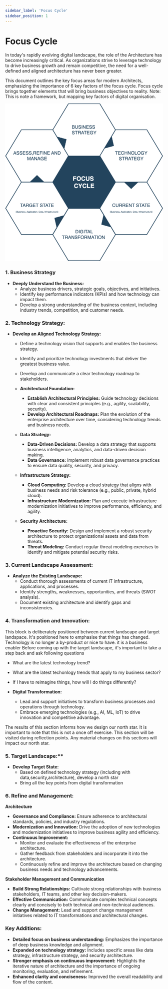 ```yaml
---
sidebar_label: 'Focus Cycle'
sidebar_position: 1
---
```


# Focus Cycle

In today's rapidly evolving digital landscape, the role of the Architecture has become increasingly critical. As organizations strive to leverage technology to drive business growth and remain competitive, the need for a well-defined and aligned architecture has never been greater.

This document outlines the key focus areas for modern Architects, emphasizing the importance of 6 key factors of the focus cycle.
Focus cycle brings together elements that will bring business objectives to reality. Note: This is note a framework, but mapping key factors of digital organisation. 

![Sidecar](../../docs/design/img/focuscycle.png)

### 1. Business Strategy

* **Deeply Understand the Business:**
    * Analyze business drivers, strategic goals, objectives, and initiatives.
    * Identify key performance indicators (KPIs) and how technology can impact them.
    * Develop a strong understanding of the business context, including industry trends, competition, and customer needs.

### 2. Technology Strategy:

* **Develop an Aligned Technology Strategy:**
    * Define a technology vision that supports and enables the business strategy.
    * Identify and prioritize technology investments that deliver the greatest business value.
    * Develop and communicate a clear technology roadmap to stakeholders.

    * **Architectural Foundation:**
        * **Establish Architectural Principles:** Guide technology decisions with clear and consistent principles (e.g., agility, scalability, security).
        * **Develop Architectural Roadmaps:** Plan the evolution of the enterprise architecture over time, considering technology trends and business needs.

    * **Data Strategy:**
        * **Data-Driven Decisions:** Develop a data strategy that supports business intelligence, analytics, and data-driven decision making.
        * **Data Governance:** Implement robust data governance practices to ensure data quality, security, and privacy.

    * **Infrastructure Strategy:**
        * **Cloud Computing:** Develop a cloud strategy that aligns with business needs and risk tolerance (e.g., public, private, hybrid cloud).
        * **Infrastructure Modernization:** Plan and execute infrastructure modernization initiatives to improve performance, efficiency, and agility.

    * **Security Architecture:**
        * **Proactive Security:** Design and implement a robust security architecture to protect organizational assets and data from threats.
        * **Threat Modeling:** Conduct regular threat modeling exercises to identify and mitigate potential security risks.

### 3. Current Landscape Assessment:

* **Analyze the Existing Landscape:** 
    * Conduct thorough assessments of current IT infrastructure, applications, and processes.
    * Identify strengths, weaknesses, opportunities, and threats (SWOT analysis).
    * Document existing architecture and identify gaps and inconsistencies.

### 4. Transformation and Innovation:
This block is deliberately positioned between current landscape and target landspace. It's positioned here to emphasise that things has changed. Technology is no longer a by-product or nice to have. it is a business enabler Before coming up with the target landscape, it's important to take a step back and ask following questions
*   What are the latest technology trend?
*   What are the latest techonlogy trends that apply to my business sector?
*   If I have to reimagine things, how will I do things differently?


* **Digital Transformation:** 
    * Lead and support initiatives to transform business processes and operations through technology.
    * Embrace emerging technologies (e.g., AI, ML, IoT) to drive innovation and competitive advantage.

The results of this section informs how we design our north star. It is important to note that this is not a once off exercise. This section will be visited during reflection points. Any material changes on this sections will impact our north star.

### 5. Target Landscape:**

* **Develop Target State:** 
    * Based on defined technology strategy (including with data,security,architecture), develop a north star
    * Bring all the key points from  digital transformation 

### 6. Refine and Management:
**Architecture**

* **Governance and Compliance:** Ensure adherence to architectural standards, policies, and industry regulations.
* **Modernization and Innovation:** Drive the adoption of new technologies and modernization initiatives to improve business agility and efficiency.
* **Continuous Improvement:** 
    * Monitor and evaluate the effectiveness of the enterprise architecture.
    * Gather feedback from stakeholders and incorporate it into the architecture.
    * Continuously refine and improve the architecture based on changing business needs and technology advancements.

**Stakeholder Management and Communication**

* **Build Strong Relationships:** Cultivate strong relationships with business stakeholders, IT teams, and other key decision-makers.
* **Effective Communication:** Communicate complex technical concepts clearly and concisely to both technical and non-technical audiences.
* **Change Management:** Lead and support change management initiatives related to IT transformations and architectural changes.

### Key Additions:

* **Detailed focus on business understanding:** Emphasizes the importance of deep business knowledge and alignment.
* **Expanded on technology strategy:** Includes specific areas like data strategy, infrastructure strategy, and security architecture.
* **Stronger emphasis on continuous improvement:** Highlights the iterative nature of architecture and the importance of ongoing monitoring, evaluation, and refinement.
* **Enhanced clarity and conciseness:** Improved the overall readability and flow of the content.


